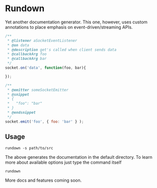 # Rundown

Yet another documentation generator. This one, however, uses custom annotations to place emphasis on event-driven/streaming APIs.

```javascript
/**
 * @listener aSocketEventListener
 * @on data
 * @description get's called when client sends data
 * @callbackArg foo
 * @callbackArg bar
 */
socket.on('data', function(foo, bar){

});

```

```javascript
/**
 * @emitter someSocketEmitter
 * @snippet
 * {
 *   "foo": "bar"
 * }
 * @endsnippet
 */
socket.emit('foo', { foo: 'bar' } );
```

## Usage
```
rundown -s path/to/src
```

The above generates the documentation in the default directory. To learn more about available options just type the command itself

```
rundown
```

More docs and features coming soon.


